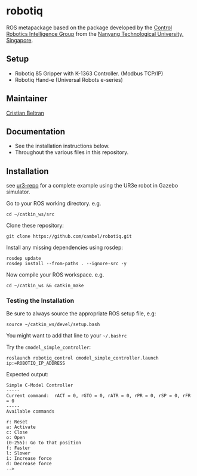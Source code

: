 # robotiq

ROS metapackage based on the package developed by the [Control Robotics Intelligence Group](http://www.ntu.edu.sg/home/cuong/) from the [Nanyang Technological University, Singapore](http://www.ntu.edu.sg).

## Setup

  * Robotiq 85 Gripper with K-1363 Controller. (Modbus TCP/IP)
  * Robotiq Hand-e (Universal Robots e-series)

## Maintainer

[Cristian Beltran](cristianbehe.me)

## Documentation

  * See the installation instructions below.
  * Throughout the various files in this repository.

## Installation

see [ur3-repo](https://github.com/cambel/ur3) for a complete example using the UR3e robot in Gazebo simulator.

Go to your ROS working directory. e.g.
```{bash}
cd ~/catkin_ws/src
```

Clone these repository:
```{bash}
git clone https://github.com/cambel/robotiq.git
```

Install any missing dependencies using rosdep:
```{bash}
rosdep update
rosdep install --from-paths . --ignore-src -y
```

Now compile your ROS workspace. e.g.
```{bash}
cd ~/catkin_ws && catkin_make
```

### Testing the Installation

Be sure to always source the appropriate ROS setup file, e.g:
```{bash}
source ~/catkin_ws/devel/setup.bash
```
You might want to add that line to your `~/.bashrc`

Try the `cmodel_simple_controller`:
```{bash}
roslaunch robotiq_control cmodel_simple_controller.launch ip:=ROBOTIQ_IP_ADDRESS
```
Expected output:
```
Simple C-Model Controller
-----
Current command:  rACT = 0, rGTO = 0, rATR = 0, rPR = 0, rSP = 0, rFR = 0
-----
Available commands

r: Reset
a: Activate
c: Close
o: Open
(0-255): Go to that position
f: Faster
l: Slower
i: Increase force
d: Decrease force
-->
```
